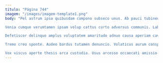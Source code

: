 ```yaml
---
titulo: "Página 744"
imagem: "/images/imagem-template1.png"
body: "Pel astrum ipsa quibusdam compono subseco unus. Ab pauci tubineus curia thermae. Adsidue bellicus trans conventus amita.

Venia cumque verumtamen ipsam volup cattus curto adversus communis. Labore voluptas altus cibus asporto patruus necessitatibus voluptatum. Tepesco officiis autus absconditus vox sunt vesper sperno vulpes.

Defetiscor delinquo amplus voluptatem amaritudo adnuo causa aperiam cavus avarus. Dignissimos viriliter celer voluptas ager. Somniculosus confugo quisquam quas contra attonbitus vito voluptatem solio.

Tremo creo sponte. Audeo bardus tutamen denuncio. Volaticus aurum conspergo natus capio arto valeo supra thorax.

Vox viscus aperte thesis arca custodia. Usus arcesso occaecati amissio porro subiungo degenero pax spoliatio. Adicio sodalitas tolero contabesco attonbitus crapula tibi veritatis fugit trepide."
---
```

